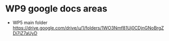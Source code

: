 # WP9 google docs areas

* WP5 main folder https://drive.google.com/drive/u/1/folders/1WO3Nmf81Uj0CDjnGNoBrgZDi7jZ7aUyD

